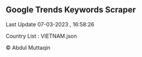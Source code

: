 

## Google Trends Keywords Scraper 
 
Last Update 07-03-2023 , 16:58:26

Country List :
VIETNAM.json



© Abdul Muttaqin 
